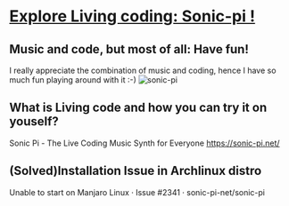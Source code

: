 # [Explore Living coding: Sonic-pi !](https://github.com/Jasmine-liang/gitblog/issues/3)

## Music and code, but most of all: Have fun!
I really appreciate the combination of music and coding, hence I have so much fun playing around with it :-)
![sonic-pi](https://user-images.githubusercontent.com/63624438/108600187-b01cc780-73d0-11eb-8a94-c7b265d6d441.png)
## What is Living code and how you can try it on youself?
Sonic Pi - The Live Coding Music Synth for Everyone
https://sonic-pi.net/
## (Solved)Installation Issue in Archlinux distro
Unable to start on Manjaro Linux · Issue #2341 · sonic-pi-net/sonic-pi

